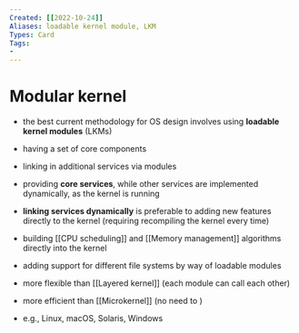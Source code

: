 ```yaml
---
Created: [[2022-10-24]]
Aliases: loadable kernel module, LKM
Types: Card
Tags: 
- 
---
```

# Modular kernel
- the best current methodology for OS design involves using **loadable kernel modules** (LKMs)

- having a set of core components
- linking in additional services via modules

- providing **core services**, while other services are implemented dynamically, as the kernel is running
- **linking services dynamically** is preferable to adding new features directly to the kernel (requiring recompiling the kernel every time)

- building [[CPU scheduling]] and [[Memory management]] algorithms directly into the kernel
- adding support for different file systems by way of loadable modules

- more flexible than [[Layered kernel]] (each module can call each other)
- more efficient than [[Microkernel]] (no need to )
- e.g., Linux, macOS, Solaris, Windows